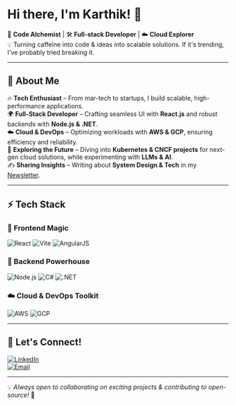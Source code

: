 # Hi there, I'm Karthik! 👋

🚀 **Code Alchemist** | 🛠️ **Full-stack Developer** | ☁️ **Cloud Explorer**  
💡 Turning caffeine into code & ideas into scalable solutions. If it's trending, I've probably tried breaking it.  

---

## 🚀 About Me

🔥 **Tech Enthusiast** – From mar-tech to startups, I build scalable, high-performance applications.  
🌍 **Full-Stack Developer** – Crafting seamless UI with **React.js** and robust backends with **Node.js & .NET**.  
☁️ **Cloud & DevOps** – Optimizing workloads with **AWS & GCP**, ensuring efficiency and reliability.  
🚀 **Exploring the Future** – Diving into **Kubernetes & CNCF projects** for next-gen cloud solutions, while experimenting with **LLMs & AI**.  
✍️ **Sharing Insights** – Writing about **System Design & Tech** in my [Newsletter](#).  

---

## ⚡ Tech Stack

### **🎨 Frontend Magic**  
![React](https://img.shields.io/badge/-React-61DAFB?style=flat-square&logo=react&logoColor=white)
![Vite](https://img.shields.io/badge/-Vite-646CFF?style=flat-square&logo=vite&logoColor=white)
![AngularJS](https://img.shields.io/badge/-AngularJS-DD0031?style=flat-square&logo=angular&logoColor=white)

### **🚀 Backend Powerhouse**  
![Node.js](https://img.shields.io/badge/-Node.js-339933?style=flat-square&logo=node.js&logoColor=white)
![C#](https://img.shields.io/badge/-C%23-239120?style=flat-square&logo=csharp&logoColor=white)
![.NET](https://img.shields.io/badge/-.NET-512BD4?style=flat-square&logo=dotnet&logoColor=white)

### **☁️ Cloud & DevOps Toolkit**  
![AWS](https://img.shields.io/badge/-AWS-232F3E?style=flat-square&logo=amazon-aws&logoColor=white)
![GCP](https://img.shields.io/badge/-GCP-4285F4?style=flat-square&logo=google-cloud&logoColor=white)

---

## 🤝 Let's Connect!  
[![LinkedIn](https://img.shields.io/badge/-LinkedIn-blue?style=flat-square&logo=linkedin&logoColor=white)](https://www.linkedin.com/in/kkr15/)  
[![Email](https://img.shields.io/badge/-Email-D14836?style=flat-square&logo=gmail&logoColor=white)](mailto:karthikeyankrit@gmail.com)  

---

💡 *Always open to collaborating on exciting projects & contributing to open-source!* 🚀
